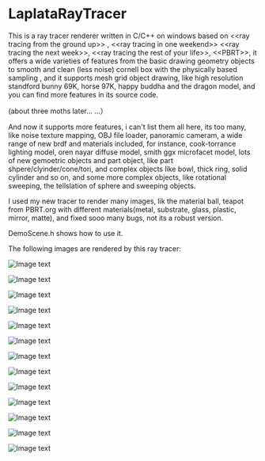 # LaplataRayTracer
This is a ray tracer renderer written in C/C++ on windows based on &lt;&lt;ray tracing from the ground up>>  , &lt;&lt;ray tracing in one weekend>> &lt;&lt;ray tracing the next week>>,  &lt;&lt;ray tracing the rest of your life>>, &lt;&lt;PBRT>>, it offers a wide varieties of features from the basic drawing geometry objects to smooth and clean (less noise) cornell box with the physically based sampling , and it supports mesh grid object drawing, like high resolution standford bunny 69K, horse 97K, happy buddha and the dragon model, and you can find more features in its source code. 

(about three moths later... ...）

And now it supports more features, i can't list them all here, its too many, like noise texture mapping, OBJ file loader, panoramic cameram, a wide range of new brdf and materials included, for instance, cook-torrance lighting model, oren nayar diffuse model, smith ggx microfacet model, lots of new gemoetric objects and part object, like
part shpere/clyinder/cone/tori, and complex objects like bowl, thick ring, solid cylinder and so on, and some more complex objects, like rotational sweeping, the tellslation of sphere and sweeping objects.

I used my new tracer to render many images, lik the material ball, teapot from PBRT.org with different materials(metal, substrate, glass, plastic, mirror, matte), and fixed sooo many bugs, not its a robust version.


DemoScene.h shows how to use it.

The following images are rendered by this ray tracer:

![Image text](https://github.com/wenxiwu777/LaplataRayTracer/blob/master/ShowCaseOfScreenShoot/aluminum_like_teapot.png)

![Image text](https://github.com/wenxiwu777/LaplataRayTracer/blob/master/ShowCaseOfScreenShoot/big_helmet.png)

![Image text](https://github.com/wenxiwu777/LaplataRayTracer/blob/master/ShowCaseOfScreenShoot/material_ball2.png)

![Image text](https://github.com/wenxiwu777/LaplataRayTracer/blob/master/ShowCaseOfScreenShoot/fish_bowl_with_diff_material.png)

![Image text](https://github.com/wenxiwu777/LaplataRayTracer/blob/master/ShowCaseOfScreenShoot/instance_cone.png)

![Image text](https://github.com/wenxiwu777/LaplataRayTracer/blob/master/ShowCaseOfScreenShoot/instance_thick_ring.png)

![Image text](https://github.com/wenxiwu777/LaplataRayTracer/blob/master/ShowCaseOfScreenShoot/cor_bunny1.png)

![Image text](https://github.com/wenxiwu777/LaplataRayTracer/blob/master/ShowCaseOfScreenShoot/cor_bunny2.png)

![Image text](https://github.com/wenxiwu777/LaplataRayTracer/blob/master/ShowCaseOfScreenShoot/mac1.png)

![Image text](https://github.com/wenxiwu777/LaplataRayTracer/blob/master/ShowCaseOfScreenShoot/mac2.png)

![Image text](https://github.com/wenxiwu777/LaplataRayTracer/blob/master/ShowCaseOfScreenShoot/mac3.png)

![Image text](https://github.com/wenxiwu777/LaplataRayTracer/blob/master/ShowCaseOfScreenShoot/mac4.png)

![Image text](https://github.com/wenxiwu777/LaplataRayTracer/blob/master/ShowCaseOfScreenShoot/mac5.png)
